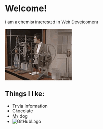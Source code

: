 # Welcome!
I am a chemist interested in Web Development

![MrBean_Chemist](/MrBean_Chemist.gif)

## Things I like:
- Trivia Information
- Chocolate
- My dog
- ![GitHubLogo](https://readme-components.vercel.app/api?component=logo&fill=black&logo=github)
